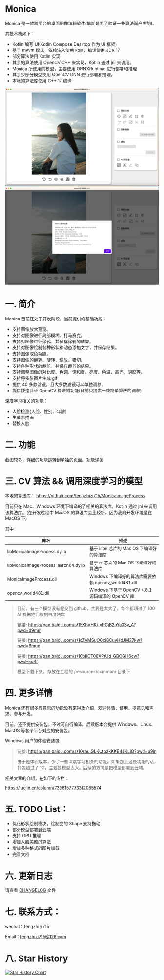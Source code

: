 # Monica
Monica 是一款跨平台的桌面图像编辑软件(早期是为了验证一些算法而产生的)。

其技术栈如下：
* Kotlin 编写 UI(Kotlin Compose Desktop 作为 UI 框架)
* 基于 mvvm 模式，依赖注入使用 koin，编译使用 JDK 17
* 部分算法使用 Kotlin 实现
* 其余的算法使用 OpenCV C++ 来实现，Kotlin 通过 jni 来调用。
* Monica 所使用的模型，主要使用 ONNXRuntime 进行部署和推理
* 其余少部分模型使用 OpenCV DNN 进行部署和推理。
* 本地的算法库使用 C++ 17 编译

![](images/screenshot.png)
![](images/screenshot-version.png)

# 一. 简介

Monica 目前还处于开发阶段，当前提供的基础功能：

* 支持图像放大预览。
* 支持对图像进行局部模糊、打马赛克。
* 支持对图像进行涂鸦，并保存涂鸦的结果。
* 支持对图像绘制各种形状和动态添加文字，并保存结果。
* 支持图像取色功能。
* 支持图像的翻转、旋转、缩放、错切。
* 支持各种形状的裁剪，并保存裁剪的结果。
* 支持调整图像的对比度、色调、饱和度、亮度、色温、高光、阴影等。
* 支持将多张图片生成 gif
* 提供 40 多款滤镜，且大多数滤镜可以单独调参。
* 提供快速验证 OpenCV 算法的功能(目前只提供一些简单算法的调参)

深度学习相关的功能：

* 人脸检测(人脸、性别、年龄)
* 生成素描画
* 替换人脸


# 二. 功能

截图较多，详细的功能跳转到单独的页面。[功能详见](FUNCTION.md)


# 三. CV 算法 && 调用深度学习的模型

本地的算法库：
https://github.com/fengzhizi715/MonicaImageProcess

目前只在 Mac、Windows 环境下编译的了相关的算法库，Kotlin 通过 jni 来调用该算法库。(在开发过程中 MacOS 的算法库会比较新，因为我的开发环境是在 MacOS 下)

其中

| 库名        | 描述                                      |
|-----------|-----------------------------------------|
| libMonicaImageProcess.dylib | 基于 intel 芯片的 Mac OS 下编译好的算法库 |
| libMonicaImageProcess_aarch64.dylib | 基于 m 芯片的 Mac OS 下编译好的算法库 |
| MonicaImageProcess.dll | Windows 下编译好的算法库需要依赖 opencv_world481.dll |
| opencv_world481.dll | Windows 下基于 OpenCV 4.8.1 源码编译的 OpenCV 库 |


> 目前，有三个模型没有提交到 github，主要是太大了。每个都超过了 100 M 我把他们放到百度网盘
> 
> 链接: https://pan.baidu.com/s/15XhVHKi-vPGjB2hYa33v_A?pwd=d9mm
> 
> 链接: https://pan.baidu.com/s/1cZvMSuOGxl8CuyHdJM27kw?pwd=9mun
> 
> 链接: https://pan.baidu.com/s/10bIlCT08XPtUd_GBOGH6cw?pwd=xu4f
> 
> 模型下载下来，存放在工程的 /resources/common/ 目录下


# 四. 更多详情

Monica 还有很多有意思的功能没有来得及介绍，欢迎体验、使用、提意见和需求、参与开发。

目前，还不提供安装包。不过可自行编译，后续版本会提供 Windows、Linux、MasOS 等各个平台对应的安装包。

Windows 用户的体验安装包: 
> 链接: https://pan.baidu.com/s/1QrauiGLKUtozkKKB4JKLiQ?pwd=u9jn
> 
> 由于是体验版本，少了一些深度学习相关的功能。如果加上这些功能的话，打包超过了 1G，主要是模型太大。后续的方向是把模型部署到云端。

相关文章的介绍，在如下的专栏：

https://juejin.cn/column/7396157773312065574


# 五. TODO List：

* 优化形状绘制模块，绘制完的 Shape 支持拖动
* 部分模型部署到云端
* 支持 GPU 推理
* 增加人脸美颜的算法
* 增加多种格式的图片加载
* 完善文档

# 六. 更新日志

请查看 [CHANGELOG](CHANGELOG.md) 文件


# 七. 联系方式：

wechat：fengzhizi715

Email：fengzhizi715@126.com


# 八. Star History

[![Star History Chart](https://api.star-history.com/svg?repos=fengzhizi715/Monica&type=Date)](https://star-history.com/#fengzhizi715/Monica&Date)